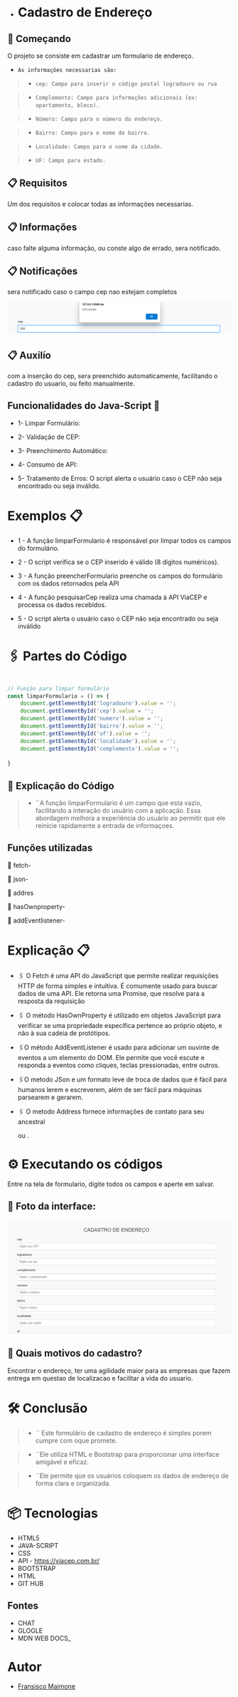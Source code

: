 * # Cadastro de Endereço


## 🚀 Começando

 O projeto se consiste em cadastrar um formulario de endereço.
 
 * ``As informações necessarias são:``

>* ``cep: Campo para inserir o código postal logradouro ou rua``

>* ``Complemento: Campo para informações adicionais (ex: apartamento, bloco).``

>* ``Número: Campo para o número do endereço.``

>* ``Bairro: Campo para o nome do bairro.``

>* ``Localidade: Campo para o nome da cidade.``

>* ``UF: Campo para estado.``


## 📋 Requisitos

Um dos requisitos e colocar todas as informações necessarias.

## 📋 Informações

caso falte alguma informação, ou conste algo de errado, sera notificado.

## 📋 Notificações

sera notificado caso o campo cep nao estejam completos

![](Captura%20de%20tela%202024-09-27%20091217.png)


## 📋 Auxilío

com a inserção do cep, sera preenchido automaticamente, facilitando o cadastro do usuario, ou feito manualmente.

## Funcionalidades do Java-Script 🔧


* 1- Limpar Formulário:

* 2- Validação de CEP:

* 3- Preenchimento Automático: 

* 4- Consumo de API: 

* 5- Tratamento de Erros: O script alerta o usuário caso o CEP não seja encontrado ou seja inválido.

# Exemplos 📋


* 1 -  A função limparFormulario é responsável por limpar todos os campos do formulário.

* 2 -  O script verifica se o CEP inserido é válido (8 dígitos numéricos).

* 3 -  A função preencherFormulario preenche os campos do formulário com os dados retornados pela API

* 4 -  A função pesquisarCep realiza uma chamada à API ViaCEP e processa os dados recebidos.

* 5 -  O script alerta o usuário caso o CEP não seja encontrado ou seja inválido

# 🖇️ Partes do Código

~~~ JavaScript

// Função para limpar formulário
const limparFormulario = () => {
    document.getElementById('logradouro').value = '';
    document.getElementById('cep').value = '';
    document.getElementById('numero').value = '';
    document.getElementById('bairro').value = '';
    document.getElementById('uf').value = '';
    document.getElementById('localidade').value = '';
    document.getElementById('complemento').value = '';
    
}
~~~

## 📌 Explicação do Código

>* ``A função limparFormulario é um campo que esta vazio, facilitando a interação do usuário com a aplicação. Essa abordagem melhora a experiência do usuário ao permitir que ele reinicie rapidamente a entrada de informaçoes.

##  Funções utilizadas

📌 fetch-
 
📌 json-
  
📌 addres
 
📌 hasOwnproperty-
 
📌 addEventlistener-

# Explicação 📋

* 🖇️ O Fetch é uma API do JavaScript que permite realizar requisições HTTP de forma simples e intuitiva. É comumente usado para buscar dados de uma API. Ele retorna uma Promise, que resolve para a resposta da requisição
 
* 🖇️ O método HasOwnProperty é utilizado em objetos JavaScript para verificar se uma propriedade específica pertence ao próprio objeto, e não à sua cadeia de protótipos.

* 🖇️O método AddEventListener é usado para adicionar um ouvinte de eventos a um elemento do DOM. Ele permite que você escute e responda a eventos como cliques, teclas pressionadas, entre outros.

* 🖇️O metodo JSon e um formato leve de troca de dados que é fácil para humanos lerem e escreverem, além de ser fácil para máquinas parsearem e gerarem.

* 🖇️ O metodo Address fornece informações de contato para seu ancestral <article> ou <body>.

# ⚙️ Executando os códigos

Entre na tela de formulario, digite todos os campos e aperte em salvar.

## 📌 Foto da interface:

![](Captura%20de%20tela%202024-09-27%20091019.png)



## 🔩 Quais motivos do cadastro?

Encontrar o endereço, ter uma agilidade maior para as empresas que fazem entrega em questao de localizacao e facilitar a vida do usuario. 

# 🛠️ Conclusão

>* `` Este formulário de cadastro de endereço é simples porem cumpre com oque promete.

 >* ``Ele utiliza HTML e Bootstrap para proporcionar uma interface amigável e eficaz.

 >* ``Ele permite que os usuários coloquem os dados de endereço de forma clara e organizada.
 

#  📦 Tecnologias

- HTML5
- JAVA-SCRIPT
- CSS
- API - https://viacep.com.br/
- BOOTSTRAP
- HTML
- GIT HUB






## Fontes

- CHAT
- GLOGLE 
- MDN WEB DOCS_

# Autor

- [Fransisco Maimone](https://github.com/francisco043)

